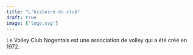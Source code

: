 ```yaml
---
title: "L'histoire du club"
draft: true
image: ['logo.svg']
---
```


Le Volley Club Nogentais est une association de volley qui a été créé en 1972.
